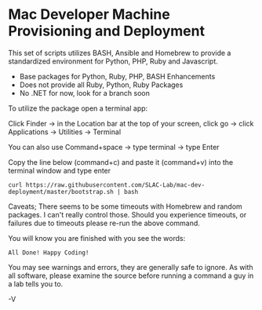 # Mac Developer Machine Provisioning and Deployment

This set of scripts utilizes BASH, Ansible and Homebrew to provide a standardized environment for Python, PHP, Ruby and Javascript.

  - Base packages for Python, Ruby, PHP, BASH Enhancements
  - Does not provide all Ruby, Python, Ruby Packages 
  - No .NET for now, look for a branch soon

To utilize the package open a terminal app:

Click Finder -> in the Location bar at the top of your screen, click go -> click Applications -> Utilities -> Terminal

You can also use Command+space -> type terminal -> type Enter

Copy the line below (command+c) and paste it (command+v) into the terminal window and type enter

```curl https://raw.githubusercontent.com/SLAC-Lab/mac-dev-deployment/master/bootstrap.sh | bash```

Caveats;  There seems to be some timeouts with Homebrew and random packages.  I can't really control those.
Should you experience timeouts, or failures due to timeouts please re-run the above command.

You will know you are finished with you see the words:

``` All Done! Happy Coding! ```

You may see warnings and errors, they are generally safe to ignore.
As with all software, please examine the source before running a command a guy in a lab tells you to.

-V

